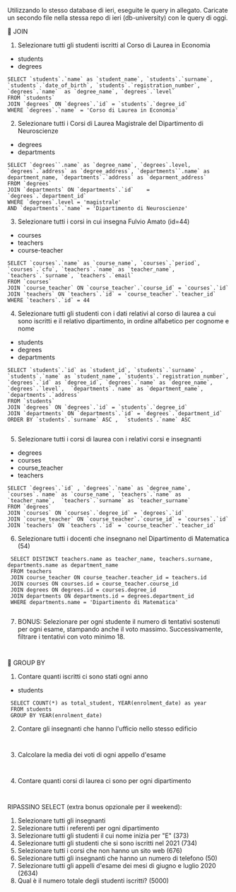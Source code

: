 Utilizzando lo stesso database di ieri, eseguite le query in allegato. Caricate un secondo file nella stessa repo di ieri (db-university) con le query di oggi.


📌  JOIN
1. Selezionare tutti gli studenti iscritti al Corso di Laurea in Economia
- students
- degrees

```
SELECT `students`.`name` as `student_name`, `students`.`surname`, `students`.`date_of_birth`, `students`.`registration_number`, `degrees`.`name`  as `degree_name`, `degrees`.`level`
FROM `students`
JOIN `degrees` ON `degrees`.`id` = `students`.`degree_id`
WHERE `degrees`.`name` = 'Corso di Laurea in Economia'

```


2. Selezionare tutti i Corsi di Laurea Magistrale del Dipartimento di Neuroscienze
- degrees
- departments

```
SELECT `degrees``.name` as `degree_name`, `degrees`.level, `degrees`.`address` as `degree_address`, `departments``.name` as department_name, `departments`.`address` as `deparment_address`
FROM `degrees`
JOIN `departments` ON `departments`.`id`	= `degrees`.`department_id`
WHERE `degrees`.level = 'magistrale'
AND `departments`.`name` = 'Dipartimento di Neuroscienze'

```


3. Selezionare tutti i corsi in cui insegna Fulvio Amato (id=44)
- courses
- teachers
- course-teacher

```
SELECT `courses`.`name` as `course_name`, `courses`.`period`, `courses`.`cfu`, `teachers`.`name` as `teacher_name`, `teachers`.`surname`, `teachers`.`email`
FROM `courses`
JOIN `course_teacher` ON `course_teacher`.`course_id` = `courses`.`id`
JOIN `teachers` ON `teachers`.`id` = `course_teacher`.`teacher_id`
WHERE `teachers`.`id` = 44

```


4. Selezionare tutti gli studenti con i dati relativi al corso di laurea a cui sono iscritti e il relativo dipartimento, in ordine alfabetico per cognome e nome
- students
- degrees
- departments

```
SELECT `students`.`id` as `student_id`, `students`.`surname` , `students`.`name` as `student_name`, `students`.`registration_number`,
`degrees`.`id` as `degree_id`, `degrees`.`name` as `degree_name`, `degrees`.`level`,  `departments`.`name` as `department_name`, `departments`.`address`
FROM `students`
JOIN `degrees` ON `degrees`.`id` = `students`.`degree_id`
JOIN `departments` ON `departments`.`id` = `degrees`.`department_id`
ORDER BY `students`.`surname` ASC ,  `students`.`name` ASC


```


5. Selezionare tutti i corsi di laurea con i relativi corsi e insegnanti
- degrees
- courses
- course_teacher
- teachers

```
SELECT `degrees`.`id` , `degrees`.`name` as `degree_name`, `courses`.`name` as `course_name`, `teachers`.`name` as `teacher_name`,  `teachers`.`surname` as `teacher_surname`
FROM `degrees`
JOIN `courses` ON `courses`.`degree_id` = `degrees`.`id`
JOIN `course_teacher` ON `course_teacher`.`course_id` = `courses`.`id`
JOIN `teachers` ON `teachers`.`id` = `course_teacher`.`teacher_id`

```


6. Selezionare tutti i docenti che insegnano nel Dipartimento di Matematica (54)

```
 SELECT DISTINCT teachers.name as teacher_name, teachers.surname, departments.name as department_name
 FROM teachers
 JOIN course_teacher ON course_teacher.teacher_id = teachers.id
 JOIN courses ON courses.id = course_teacher.course_id
 JOIN degrees ON degrees.id = courses.degree_id
 JOIN departments ON departments.id = degrees.department_id
 WHERE departments.name = 'Dipartimento di Matematica'


```


7. BONUS: Selezionare per ogni studente il numero di tentativi sostenuti per ogni esame, stampando anche il voto massimo. Successivamente, filtrare i tentativi con voto minimo 18.


```


```




📌 GROUP BY
1. Contare quanti iscritti ci sono stati ogni anno
- students

```
 SELECT COUNT(*) as total_student, YEAR(enrolment_date) as year
 FROM students
 GROUP BY YEAR(enrolment_date)

```


2. Contare gli insegnanti che hanno l'ufficio nello stesso edificio

```


```


3. Calcolare la media dei voti di ogni appello d'esame

```


```


4. Contare quanti corsi di laurea ci sono per ogni dipartimento

```


```




 RIPASSINO SELECT (extra bonus opzionale per il weekend):
1. Selezionare tutti gli insegnanti
2. Selezionare tutti i referenti per ogni dipartimento
3. Selezionare tutti gli studenti il cui nome inizia per "E" (373)
4. Selezionare tutti gli studenti che si sono iscritti nel 2021 (734)
5. Selezionare tutti i corsi che non hanno un sito web (676)
6. Selezionare tutti gli insegnanti che hanno un numero di telefono (50)
7. Selezionare tutti gli appelli d'esame dei mesi di giugno e luglio 2020 (2634)
8. Qual è il numero totale degli studenti iscritti? (5000)